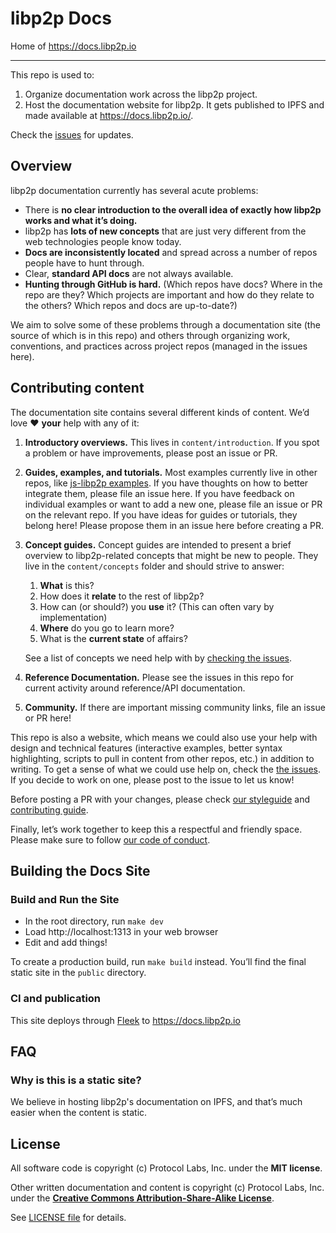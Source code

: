 # libp2p Docs

Home of https://docs.libp2p.io

---------------

This repo is used to:

1. Organize documentation work across the libp2p project.
2. Host the documentation website for libp2p. It gets published to IPFS and made available at https://docs.libp2p.io/.

Check the [issues](https://github.com/libp2p/docs/issues) for updates.


## Overview

libp2p documentation currently has several acute problems:

- There is **no clear introduction to the overall idea of exactly how libp2p works and what it’s doing.**
- libp2p has **lots of new concepts** that are just very different from the web technologies people know today.
- **Docs are inconsistently located** and spread across a number of repos people have to hunt through.
- Clear, **standard API docs** are not always available.
- **Hunting through GitHub is hard.** (Which repos have docs? Where in the repo are they? Which projects are important and how do they relate to the others? Which repos and docs are up-to-date?)

We aim to solve some of these problems through a documentation site (the source of which is in this repo) and others through organizing work, conventions, and practices across project repos (managed in the issues here).

## Contributing content

The documentation site contains several different kinds of content. We’d love ❤️ **your** help with any of it:

1. **Introductory overviews.** This lives in `content/introduction`. If you spot a problem or have improvements, please post an issue or PR.

2. **Guides, examples, and tutorials.** Most examples currently live in other repos, like [js-libp2p examples](https://github.com/libp2p/js-libp2p/tree/master/examples). If you have thoughts on how to better integrate them, please file an issue here. If you have feedback on individual examples or want to add a new one, please file an issue or PR on the relevant repo. If you have ideas for guides or tutorials, they belong here! Please propose them in an issue here before creating a PR.

3. **Concept guides.** Concept guides are intended to present a brief overview to libp2p-related concepts that might be new to people. They live in the `content/concepts` folder and should strive to answer:

    1. **What** is this?
    2. How does it **relate** to the rest of libp2p?
    3. How can (or should?) you **use** it? (This can often vary by implementation)
    4. **Where** do you go to learn more?
    5. What is the **current state** of affairs?

    See a list of concepts we need help with by [checking the issues](https://github.com/libp2p/docs/issues?utf8=✓&q=is%3Aissue+is%3Aopen+label%3Acontent+concept).

4. **Reference Documentation.** Please see the issues in this repo for current activity around reference/API documentation.

5. **Community.** If there are important missing community links, file an issue or PR here!

This repo is also a website, which means we could also use your help with design and technical features (interactive examples, better syntax highlighting, scripts to pull in content from other repos, etc.) in addition to writing. To get a sense of what we could use help on, check the [the issues](https://github.com/libp2p/docs/issues). If you decide to work on one, please post to the issue to let us know!

Before posting a PR with your changes, please check [our styleguide](https://github.com/ipfs/community/blob/master/DOCS_STYLEGUIDE.md) and [contributing guide](https://github.com/libp2p/community/blob/master/CONTRIBUTE.md).

Finally, let’s work together to keep this a respectful and friendly space. Please make sure to follow [our code of conduct](https://github.com/ipfs/community/blob/master/code-of-conduct.md).


## Building the Docs Site

### Build and Run the Site

* In the root directory, run `make dev`
* Load http://localhost:1313 in your web browser
* Edit and add things!

To create a production build, run `make build` instead. You’ll find the final static site in the `public` directory.

### CI and publication
  
This site deploys through [Fleek](https://app.fleek.co) to https://docs.libp2p.io

## FAQ

### Why is this is a static site?

We believe in hosting libp2p's documentation on IPFS, and that’s much easier when the content is static.


## License

All software code is copyright (c) Protocol Labs, Inc. under the **MIT license**.

Other written documentation and content is copyright (c) Protocol Labs, Inc. under the [**Creative Commons Attribution-Share-Alike License**](https://creativecommons.org/licenses/by/4.0/).

See [LICENSE file](./LICENSE) for details.
